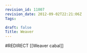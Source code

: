 ```yaml
---
revision_id: 11007
revision_date: 2012-09-02T22:21:06Z
Tags:

draft: false
Title: Weaver
---
```

#REDIRECT [[Weaver cabal]]